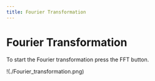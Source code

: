 ```yaml
---
title: Fourier Transformation
---
```


# Fourier Transformation

To start the Fourier transformation press the FFT button.

!(./Fourier_transformation.png)